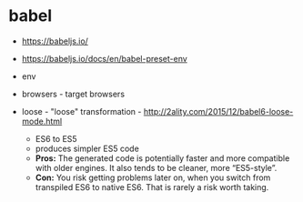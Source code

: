 # babel

* https://babeljs.io/
* https://babeljs.io/docs/en/babel-preset-env

* env
* browsers - target browsers
* loose - "loose" transformation - http://2ality.com/2015/12/babel6-loose-mode.html
  * ES6 to ES5
  * produces simpler ES5 code
  * **Pros:** The generated code is potentially faster and more compatible with older engines. It also tends to be cleaner, more “ES5-style”.
  * **Con:** You risk getting problems later on, when you switch from transpiled ES6 to native ES6. That is rarely a risk worth taking.